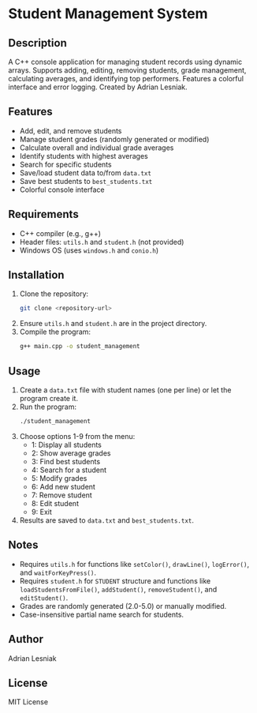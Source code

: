 # Student Management System

## Description
A C++ console application for managing student records using dynamic arrays. Supports adding, editing, removing students, grade management, calculating averages, and identifying top performers. Features a colorful interface and error logging. Created by Adrian Lesniak.

## Features
- Add, edit, and remove students
- Manage student grades (randomly generated or modified)
- Calculate overall and individual grade averages
- Identify students with highest averages
- Search for specific students
- Save/load student data to/from `data.txt`
- Save best students to `best_students.txt`
- Colorful console interface

## Requirements
- C++ compiler (e.g., g++)
- Header files: `utils.h` and `student.h` (not provided)
- Windows OS (uses `windows.h` and `conio.h`)

## Installation
1. Clone the repository:
   ```bash
   git clone <repository-url>
   ```
2. Ensure `utils.h` and `student.h` are in the project directory.
3. Compile the program:
   ```bash
   g++ main.cpp -o student_management
   ```

## Usage
1. Create a `data.txt` file with student names (one per line) or let the program create it.
2. Run the program:
   ```bash
   ./student_management
   ```
3. Choose options 1-9 from the menu:
   - 1: Display all students
   - 2: Show average grades
   - 3: Find best students
   - 4: Search for a student
   - 5: Modify grades
   - 6: Add new student
   - 7: Remove student
   - 8: Edit student
   - 9: Exit
4. Results are saved to `data.txt` and `best_students.txt`.

## Notes
- Requires `utils.h` for functions like `setColor()`, `drawLine()`, `logError()`, and `waitForKeyPress()`.
- Requires `student.h` for `STUDENT` structure and functions like `loadStudentsFromFile()`, `addStudent()`, `removeStudent()`, and `editStudent()`.
- Grades are randomly generated (2.0-5.0) or manually modified.
- Case-insensitive partial name search for students.

## Author
Adrian Lesniak

## License
MIT License